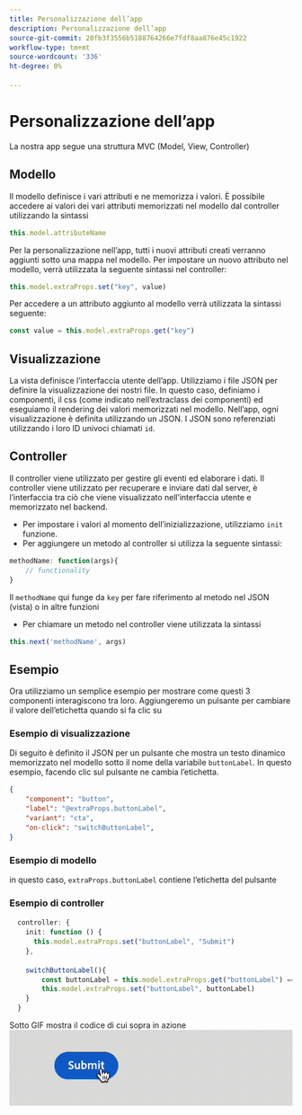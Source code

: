 ```yaml
---
title: Personalizzazione dell’app
description: Personalizzazione dell’app
source-git-commit: 20fb3f3556b5188764266e7fdf8aa876e45c1922
workflow-type: tm+mt
source-wordcount: '336'
ht-degree: 0%

---
```


# Personalizzazione dell’app

La nostra app segue una struttura MVC (Model, View, Controller)

## Modello

Il modello definisce i vari attributi e ne memorizza i valori. È possibile accedere ai valori dei vari attributi memorizzati nel modello dal controller utilizzando la sintassi

```typescript
this.model.attributeName
```

Per la personalizzazione nell’app, tutti i nuovi attributi creati verranno aggiunti sotto una mappa nel modello.
Per impostare un nuovo attributo nel modello, verrà utilizzata la seguente sintassi nel controller:

```typescript
this.model.extraProps.set("key", value)
```

Per accedere a un attributo aggiunto al modello verrà utilizzata la sintassi seguente:

```typescript
const value = this.model.extraProps.get("key")
```

## Visualizzazione

La vista definisce l’interfaccia utente dell’app. Utilizziamo i file JSON per definire la visualizzazione dei nostri file. In questo caso, definiamo i componenti, il css (come indicato nell’extraclass dei componenti) ed eseguiamo il rendering dei valori memorizzati nel modello.
Nell’app, ogni visualizzazione è definita utilizzando un JSON. I JSON sono referenziati utilizzando i loro ID univoci chiamati `id`.

## Controller

Il controller viene utilizzato per gestire gli eventi ed elaborare i dati. Il controller viene utilizzato per recuperare e inviare dati dal server, è l’interfaccia tra ciò che viene visualizzato nell’interfaccia utente e memorizzato nel backend.

- Per impostare i valori al momento dell’inizializzazione, utilizziamo `init` funzione.
- Per aggiungere un metodo al controller si utilizza la seguente sintassi:

```typescript
methodName: function(args){
    // functionality
}
```

Il `methodName` qui funge da `key` per fare riferimento al metodo nel JSON (vista) o in altre funzioni

- Per chiamare un metodo nel controller viene utilizzata la sintassi

```typescript
this.next('methodName', args)
```

## Esempio

Ora utilizziamo un semplice esempio per mostrare come questi 3 componenti interagiscono tra loro.
Aggiungeremo un pulsante per cambiare il valore dell’etichetta quando si fa clic su

### Esempio di visualizzazione

Di seguito è definito il JSON per un pulsante che mostra un testo dinamico memorizzato nel modello sotto il nome della variabile `buttonLabel`.
In questo esempio, facendo clic sul pulsante ne cambia l’etichetta.

```JSON
{
    "component": "button",
    "label": "@extraProps.buttonLabel",
    "variant": "cta",
    "on-click": "switchButtonLabel",
}
```

### Esempio di modello

in questo caso, `extraProps.buttonLabel` contiene l’etichetta del pulsante

### Esempio di controller

```typescript
  controller: {
    init: function () {
      this.model.extraProps.set("buttonLabel", "Submit")
    },

    switchButtonLabel(){
        const buttonLabel = this.model.extraProps.get("buttonLabel") === "Submit"? "Cancel" : "Submit"
        this.model.extraProps.set("buttonLabel", buttonLabel)
    }
  }
```

Sotto GIF mostra il codice di cui sopra in azione
![basic_customization](imgs/basic_customisation.gif "Pulsante Personalizzazione di base")
